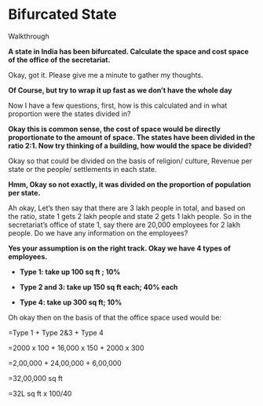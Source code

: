 # Bifurcated State

Walkthrough

<!-- _, Company [Kearney](/)_ -->

**A state in India has been bifurcated. Calculate the space and cost space of the office of the secretariat.**

Okay, got it. Please give me a minute to gather my thoughts.

**Of Course, but try to wrap it up fast as we don’t have the whole day**

Now I have a few questions, first, how is this calculated and in what proportion were the states divided in?

**Okay this is common sense, the cost of space would be directly proportionate to the amount of space. The states have been divided in the ratio 2:1. Now try thinking of a building, how would the space be divided?**

Okay so that could be divided on the basis of religion/ culture, Revenue per state or the people/ settlements in each state.

**Hmm, Okay so not exactly, it was divided on the proportion of population per state.**

Ah okay, Let’s then say that there are 3 lakh people in total, and based on the ratio, state 1 gets 2 lakh people and state 2 gets 1 lakh people. So in the secretariat’s office of state 1, say there are 20,000 employees for 2 lakh people. Do we have any information on the employees?

**Yes your assumption is on the right track. Okay we have 4 types of employees.**

- **Type 1: take up 100 sq ft ; 10%**

- **Type 2 and 3: take up 150 sq ft each; 40% each**

- **Type 4: take up 300 sq ft; 10%**

Oh okay then on the basis of that the office space used would be:

=Type 1 + Type 2&3 + Type 4

=2000 x 100 + 16,000 x 150 + 2000 x 300

=2,00,000 + 24,00,000 + 6,00,000

=32,00,000 sq ft

=32L sq ft x 100/40
